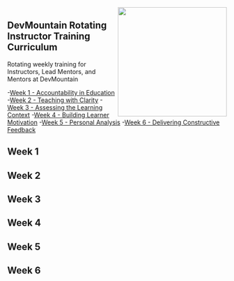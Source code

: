 <img src="https://devmounta.in/img/logowhiteblue.png" width="250" align="right">

## DevMountain Rotating Instructor Training Curriculum
Rotating weekly training for Instructors, Lead Mentors, and Mentors at DevMountain

-[Week 1 - Accountability in Education](#week1)
-[Week 2 - Teaching with Clarity](#week2)
-[Week 3 - Assessing the Learning Context](#week3)
-[Week 4 - Building Learner Motivation](#week4)
-[Week 5 - Personal Analysis](#week5)
-[Week 6 - Delivering Constructive Feedback](#week6)


## <a name="week1"></a> Week 1
## <a name="week2"></a> Week 2
## <a name="week3"></a> Week 3
## <a name="week4"></a> Week 4
## <a name="week5"></a> Week 5
## <a name="week6"></a> Week 6